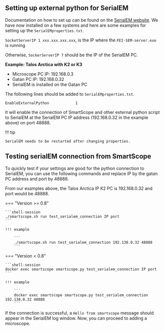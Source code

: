 ## Setting up external python for SerialEM

Documentation on how to set up can be found on the [SerialEM website](https://bio3d.colorado.edu/SerialEM/hlp/html/about_scripts.htm#Python). We have now installed on a few systems and here are some examples for setting up the `SerialEMproperties.txt`.

`SocketServerIP 1 xxx.xxx.xxx.xxx`, is the IP where the `FEI-SEM-server.exe` is running

Otherwise, `SockerServerIP 7` should be the IP of the SerialEM PC.

**Example: Talos Arctica with K2 or K3**

* Microscope PC IP: 192.168.0.3
* Gatan PC IP: 192.168.0.32
* SerialEM is installed on the Gatan PC

The following lines should be added to `SerialEMproperties.txt`. 

```text
EnableExternalPython            1
```

It will enable the connection of SmartScope and other external python script to SerialEM at the SerialEM PC IP address (192.168.0.32 in the example above) on port 48888.

!!! tip
    
    SerialEM needs to be restarted after changing properties.

## Testing serialEM connection from SmartScope

To quickly test if your settings are good for the python connection to SerialEM, you can use the following commands and replace IP by the gatan PC address and port by 48888.

From our examples above, the Talos Arctica IP K2 PC is 192.168.0.32 and port would be 48888.

=== "Version >= 0.8"

    ```shell-session
    ./smartscope.sh run test_serialem_connection IP port
    ```

    !!! example

        ```
        ./smartscope.sh run test_serialem_connection 192.138.0.32 48888
        ```
    

=== "Version < 0.8"

    ```shell-session
    docker exec smartscope smartscope.py test_serialem_connection IP port
    ```

    !!! example

        ```
        docker exec smartscope smartscope.py test_serialem_connection 192.138.0.32 48888
        ```

If the connection is successful, a `Hello from smartscope` message should appear in the SerialEM log window. Now, you can proceed to adding a microscope.